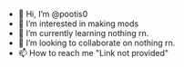 - 👋 Hi, I’m @pootis0
- 👀 I’m interested in making mods
- 🌱 I’m currently learning nothing rn.
- 💞️ I’m looking to collaborate on nothing rn.
- 📫 How to reach me "Link not provided"

<!---
pootis0/pootis0 is a ✨ special ✨ repository because its `README.md` (this file) appears on your GitHub profile.
You can click the Preview link to take a look at your changes.
--->
